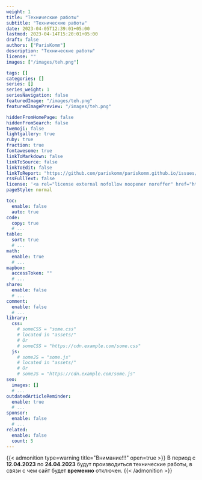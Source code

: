 ```yaml
---
weight: 1
title: "Технические работы"
subtitle: "Технические работы"
date: 2023-04-05T12:39:01+05:00
lastmod: 2023-04-14T15:20:01+05:00
draft: false
authors: ["ParisKomm"]
description: "Технические работы"
license: ""
images: ["/images/teh.png"]

tags: []
categories: []
series: []
series_weight: 1
seriesNavigation: false
featuredImage: "/images/teh.png"
featuredImagePreview: "/images/teh.png"

hiddenFromHomePage: false
hiddenFromSearch: false
twemoji: false
lightgallery: true
ruby: true
fraction: true
fontawesome: true
linkToMarkdown: false
linkToSource: false
linkToEdit: false
linkToReport: "https://github.com/pariskomm/pariskomm.github.io/issues/new?title=[bug]%20{title}&body=|Field|Value|%0A|-|-|%0A|Title|{title}|%0A|Url|{url}|%0A|Filename|https://github.com/pariskomm/pariskomm.github.io/blob/main/content/{path}|"
rssFullText: false
license: '<a rel="license external nofollow noopener noreffer" href="https://creativecommons.org/licenses/by-nc-nd/4.0/" target="_blank">CC BY-NC-ND 4.0</a>'
pageStyle: normal

toc:
  enable: false
  auto: true
code:
  copy: true
  # ...
table:
  sort: true
  # ...
math:
  enable: true
  # ...
mapbox:
  accessToken: ""
  # ...
share:
  enable: false
  # ...
comment:
  enable: false
  # ...
library:
  css:
    # someCSS = "some.css"
    # located in "assets/"
    # Or
    # someCSS = "https://cdn.example.com/some.css"
  js:
    # someJS = "some.js"
    # located in "assets/"
    # Or
    # someJS = "https://cdn.example.com/some.js"
seo:
  images: []
  # ...
outdatedArticleReminder:
  enable: true
  # ...
sponsor:
  enable: false
  # ...
related:
  enable: false
  count: 5
---
```


<!--more-->

{{< admonition type=warning  title="Внимание!!!" open=true >}}
В период с **12.04.2023** по **24.04.2023** будут производиться технические работы, в связи с чем сайт будет **временно** отключен.
{{< /admonition >}}
